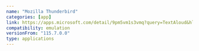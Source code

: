 ```yaml
---
name: "Mozilla Thunderbird"
categories: [app]
link: https://apps.microsoft.com/detail/9pm5vm1s3vmq?query=TextAloud&hl=en-us&gl=US
compatibility: emulation
versionFrom: "115.7.0.0"
type: applications
---
```


